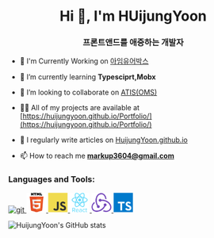 <h1 align="center">Hi 👋, I'm HUijungYoon</h1>
<h3 align="center">프론트앤드를 애증하는 개발자</h3>

- 🔭 I'm Currently Working on [아임유어박스](https://www.imyourbox.com)

- 🌱 I’m currently learning **Typesciprt,Mobx**

- 👯 I’m looking to collaborate on [ATIS(OMS)](https://www.newatis.co.kr)

- 👨‍💻 All of my projects are available at [https://huijungyoon.github.io/Portfolio/](https://huijungyoon.github.io/Portfolio/)

- 📝 I regularly write articles on [HuijungYoon.github.io](HuijungYoon.github.io)

- 📫 How to reach me **markup3604@gmail.com**


<h3 align="left">Languages and Tools:</h3>
<p align="left"> <a href="https://git-scm.com/" target="_blank"> <img src="https://www.vectorlogo.zone/logos/git-scm/git-scm-icon.svg" alt="git" width="40" height="40"/> </a> <a href="https://www.w3.org/html/" target="_blank"> <img src="https://raw.githubusercontent.com/devicons/devicon/master/icons/html5/html5-original-wordmark.svg" alt="html5" width="40" height="40"/> </a> <a href="https://developer.mozilla.org/en-US/docs/Web/JavaScript" target="_blank"> <img src="https://raw.githubusercontent.com/devicons/devicon/master/icons/javascript/javascript-original.svg" alt="javascript" width="40" height="40"/> </a> <a href="https://reactjs.org/" target="_blank"> <img src="https://raw.githubusercontent.com/devicons/devicon/master/icons/react/react-original-wordmark.svg" alt="react" width="40" height="40"/> </a> <a href="https://redux.js.org" target="_blank"> <img src="https://raw.githubusercontent.com/devicons/devicon/master/icons/redux/redux-original.svg" alt="redux" width="40" height="40"/> </a> <a href="https://www.typescriptlang.org/" target="_blank"> <img src="https://raw.githubusercontent.com/devicons/devicon/master/icons/typescript/typescript-original.svg" alt="typescript" width="40" height="40"/> </a> </p>

![HuijungYoon's GitHub stats](https://github-readme-stats.vercel.app/api?username=HuijungYoon&theme=calm&show_icons=true)
